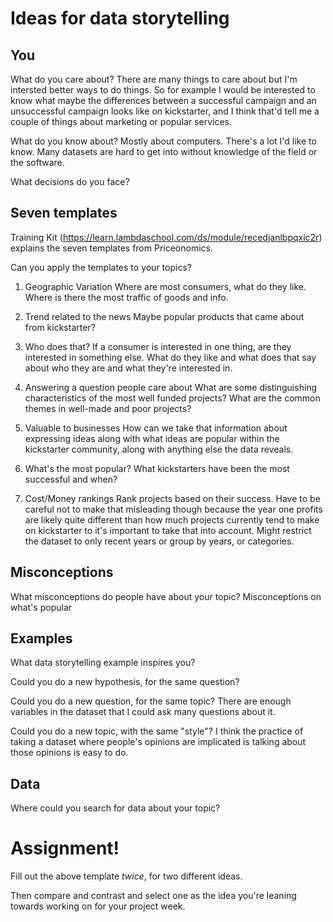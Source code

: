 # Ideas for data storytelling

## You

What do you care about?
There are many things to care about but I'm intersted better ways
to do things. So for example I would be interested to know what 
maybe the differences between a successful campaign and an 
unsuccessful campaign looks like on kickstarter, and I think
that'd tell me a couple of things about marketing or popular
services.


What do you know about?
Mostly about computers. There's a lot I'd like to know.
Many datasets are hard to get into without knowledge of the
field or the software.

What decisions do you face?


## Seven templates

Training Kit (https://learn.lambdaschool.com/ds/module/recedjanlbpqxic2r) explains the seven templates from Priceonomics.

Can you apply the templates to your topics? 

1. Geographic Variation
Where are most consumers, what do they like. Where is there the most
traffic of goods and info. 

2. Trend related to the news
Maybe popular products that came about from kickstarter?

3. Who does that?
If a consumer is interested in one thing, are they interested in something else.
What do they like and what does that say about who they are and what they're interested in.

4. Answering a question people care about
What are some distinguishing characteristics of the most well funded projects?
What are the common themes in well-made and poor projects?

5. Valuable to businesses
How can we take that information about expressing ideas along with 
what ideas are popular within the kickstarter community, along with
anything else the data reveals. 

6. What's the most popular?
What kickstarters have been the most successful and when?

7. Cost/Money rankings
Rank projects based on their success. Have to be careful not to make
that misleading though because the year one profits are likely 
quite different than how much projects currently tend to make on
kickstarter to it's important to take that into account. Might
restrict the dataset to only recent years or group by years,
or categories. 


## Misconceptions

What misconceptions do people have about your topic?
Misconceptions on what's popular 


## Examples

What data storytelling example inspires you?


Could you do a new hypothesis, for the same question?


Could you do a new question, for the same topic?
There are enough variables in the dataset that I could ask many questions about it.


Could you do a new topic, with the same "style"?
I think the practice of taking a dataset where people's 
opinions are implicated is talking about those opinions is
easy to do.


## Data

Where could you search for data about your topic?


# Assignment!

Fill out the above template *twice*, for two different ideas.

Then compare and contrast and select one as the idea you're leaning towards
working on for your project week.
